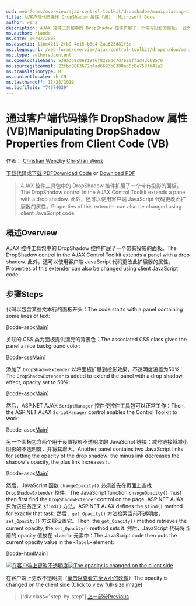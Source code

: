 ```yaml
---
uid: web-forms/overview/ajax-control-toolkit/dropshadow/manipulating-dropshadow-properties-from-client-code-vb
title: 从客户端代码操作 DropShadow 属性（VB） |Microsoft Docs
author: wenz
description: AJAX 控件工具包中的 DropShadow 控件扩展了一个带有投影的面板。 此外，还可以使用客户端 Javascript 更改此扩展器的属性。
ms.author: riande
ms.date: 06/02/2008
ms.assetid: 11be4211-2fb9-4e15-b6d4-2aa623d81f3e
msc.legacyurl: /web-forms/overview/ajax-control-toolkit/dropshadow/manipulating-dropshadow-properties-from-client-code-vb
msc.type: authoredcontent
ms.openlocfilehash: a39adb9c06819f6f828add7d762effad430b8570
ms.sourcegitcommit: 22fbd8863672c4ad6693b8388ad5c8e753fb41a2
ms.translationtype: MT
ms.contentlocale: zh-CN
ms.lasthandoff: 11/28/2019
ms.locfileid: "74574039"
---
```

# <a name="manipulating-dropshadow-properties-from-client-code-vb"></a><span data-ttu-id="401d7-104">通过客户端代码操作 DropShadow 属性 (VB)</span><span class="sxs-lookup"><span data-stu-id="401d7-104">Manipulating DropShadow Properties from Client Code (VB)</span></span>

<span data-ttu-id="401d7-105">作者： [Christian Wenz](https://github.com/wenz)</span><span class="sxs-lookup"><span data-stu-id="401d7-105">by [Christian Wenz](https://github.com/wenz)</span></span>

<span data-ttu-id="401d7-106">[下载代码](https://download.microsoft.com/download/5/1/6/51652a81-500b-4f6b-88d3-617103e7941e/DropShadow2.vb.zip)或[下载 PDF](https://download.microsoft.com/download/b/6/a/b6ae89ee-df69-4c87-9bfb-ad1eb2b23373/dropshadow2VB.pdf)</span><span class="sxs-lookup"><span data-stu-id="401d7-106">[Download Code](https://download.microsoft.com/download/5/1/6/51652a81-500b-4f6b-88d3-617103e7941e/DropShadow2.vb.zip) or [Download PDF](https://download.microsoft.com/download/b/6/a/b6ae89ee-df69-4c87-9bfb-ad1eb2b23373/dropshadow2VB.pdf)</span></span>

> <span data-ttu-id="401d7-107">AJAX 控件工具包中的 DropShadow 控件扩展了一个带有投影的面板。</span><span class="sxs-lookup"><span data-stu-id="401d7-107">The DropShadow control in the AJAX Control Toolkit extends a panel with a drop shadow.</span></span> <span data-ttu-id="401d7-108">此外，还可以使用客户端 JavaScript 代码更改此扩展器的属性。</span><span class="sxs-lookup"><span data-stu-id="401d7-108">Properties of this extender can also be changed using client JavaScript code.</span></span>

## <a name="overview"></a><span data-ttu-id="401d7-109">概述</span><span class="sxs-lookup"><span data-stu-id="401d7-109">Overview</span></span>

<span data-ttu-id="401d7-110">AJAX 控件工具包中的 DropShadow 控件扩展了一个带有投影的面板。</span><span class="sxs-lookup"><span data-stu-id="401d7-110">The DropShadow control in the AJAX Control Toolkit extends a panel with a drop shadow.</span></span> <span data-ttu-id="401d7-111">此外，还可以使用客户端 JavaScript 代码更改此扩展器的属性。</span><span class="sxs-lookup"><span data-stu-id="401d7-111">Properties of this extender can also be changed using client JavaScript code.</span></span>

## <a name="steps"></a><span data-ttu-id="401d7-112">步骤</span><span class="sxs-lookup"><span data-stu-id="401d7-112">Steps</span></span>

<span data-ttu-id="401d7-113">代码以包含某些文本行的面板开头：</span><span class="sxs-lookup"><span data-stu-id="401d7-113">The code starts with a panel containing some lines of text:</span></span>

[!code-aspx[Main](manipulating-dropshadow-properties-from-client-code-vb/samples/sample1.aspx)]

<span data-ttu-id="401d7-114">关联的 CSS 类为面板提供漂亮的背景色：</span><span class="sxs-lookup"><span data-stu-id="401d7-114">The associated CSS class gives the panel a nice background color:</span></span>

[!code-css[Main](manipulating-dropshadow-properties-from-client-code-vb/samples/sample2.css)]

<span data-ttu-id="401d7-115">添加了 `DropShadowExtender` 以将面板扩展到投影效果，不透明度设置为50%：</span><span class="sxs-lookup"><span data-stu-id="401d7-115">The `DropShadowExtender` is added to extend the panel with a drop shadow effect, opacity set to 50%:</span></span>

[!code-aspx[Main](manipulating-dropshadow-properties-from-client-code-vb/samples/sample3.aspx)]

<span data-ttu-id="401d7-116">然后，ASP.NET AJAX `ScriptManager` 控件使控件工具包可以正常工作：</span><span class="sxs-lookup"><span data-stu-id="401d7-116">Then, the ASP.NET AJAX `ScriptManager` control enables the Control Toolkit to work:</span></span>

[!code-aspx[Main](manipulating-dropshadow-properties-from-client-code-vb/samples/sample4.aspx)]

<span data-ttu-id="401d7-117">另一个面板包含两个用于设置投影不透明度的 JavaScript 链接：减号链接将减小阴影的不透明度，并将其增大。</span><span class="sxs-lookup"><span data-stu-id="401d7-117">Another panel contains two JavaScript links for setting the opacity of the drop shadow: the minus link decreases the shadow's opacity, the plus link increases it.</span></span>

[!code-aspx[Main](manipulating-dropshadow-properties-from-client-code-vb/samples/sample5.aspx)]

<span data-ttu-id="401d7-118">然后，JavaScript 函数 `changeOpacity()` 必须首先在页面上查找 `DropShadowExtender` 控件。</span><span class="sxs-lookup"><span data-stu-id="401d7-118">The JavaScript function `changeOpacity()` must then first find the `DropShadowExtender` control on the page.</span></span> <span data-ttu-id="401d7-119">ASP.NET AJAX 只为该任务定义 `$find()` 方法。</span><span class="sxs-lookup"><span data-stu-id="401d7-119">ASP.NET AJAX defines the `$find()` method for exactly that task.</span></span> <span data-ttu-id="401d7-120">然后，`get_Opacity()` 方法检索当前不透明度，`set_Opacity()` 方法将设置它。</span><span class="sxs-lookup"><span data-stu-id="401d7-120">Then, the `get_Opacity()` method retrieves the current opacity, the `set_Opacity()` method sets it.</span></span> <span data-ttu-id="401d7-121">然后，JavaScript 代码将当前的 opacity 值放在 `<label>` 元素中：</span><span class="sxs-lookup"><span data-stu-id="401d7-121">The JavaScript code then puts the current opacity value in the `<label>` element:</span></span>

[!code-html[Main](manipulating-dropshadow-properties-from-client-code-vb/samples/sample6.html)]

<span data-ttu-id="401d7-122">[![在客户端上更改不透明度](manipulating-dropshadow-properties-from-client-code-vb/_static/image2.png)](manipulating-dropshadow-properties-from-client-code-vb/_static/image1.png)</span><span class="sxs-lookup"><span data-stu-id="401d7-122">[![The opacity is changed on the client side](manipulating-dropshadow-properties-from-client-code-vb/_static/image2.png)](manipulating-dropshadow-properties-from-client-code-vb/_static/image1.png)</span></span>

<span data-ttu-id="401d7-123">在客户端上更改不透明度（[单击以查看完全大小的映像](manipulating-dropshadow-properties-from-client-code-vb/_static/image3.png)）</span><span class="sxs-lookup"><span data-stu-id="401d7-123">The opacity is changed on the client side ([Click to view full-size image](manipulating-dropshadow-properties-from-client-code-vb/_static/image3.png))</span></span>

> [!div class="step-by-step"]
> [<span data-ttu-id="401d7-124">上一部分</span><span class="sxs-lookup"><span data-stu-id="401d7-124">Previous</span></span>](adjusting-the-z-index-of-a-dropshadow-vb.md)
